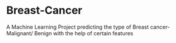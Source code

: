 # Breast-Cancer
 A Machine Learning Project predicting the type of Breast cancer- Malignant/ Benign with the help of certain features
